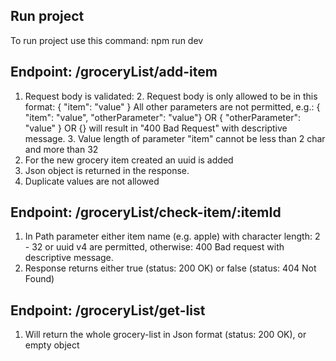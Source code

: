 ## Run project
To run project use this command: npm run dev
## Endpoint: /groceryList/add-item
1. Request body is validated:
   2. Request body is only allowed to be in this format:
      { "item": "value" }
    All other parameters are not permitted, e.g.:
    { "item": "value", "otherParameter": "value"} OR { "otherParameter": "value" } OR {} will result in "400 Bad Request" with descriptive message.
   3. Value length of parameter "item" cannot be less than 2 char and more than 32
4. For the new grocery item created an uuid is added
5. Json object is returned in the response.
6. Duplicate values are not allowed

## Endpoint: /groceryList/check-item/:itemId
1. In Path parameter either item name (e.g. apple) with character length: 2 - 32 or uuid v4 are permitted, otherwise: 400 Bad request with descriptive message.
2. Response returns either true (status: 200 OK) or false (status: 404 Not Found)

## Endpoint: /groceryList/get-list
1. Will return the whole grocery-list in Json format (status: 200 OK), or empty object
